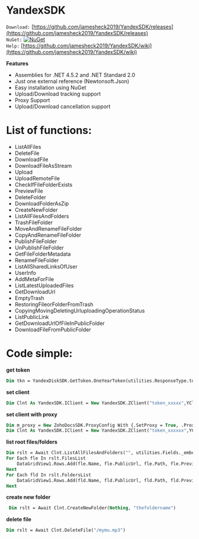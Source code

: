 # YandexSDK

`Download:`
[https://github.com/jamesheck2019/YandexSDK/releases](https://github.com/jamesheck2019/YandexSDK/releases)<br>
`NuGet:`
[![NuGet](https://img.shields.io/nuget/v/DeQmaTech.YandexDiskSDK.svg?style=flat-square&logo=nuget)](https://www.nuget.org/packages/DeQmaTech.YandexDiskSDK/)<br>
`Help:`
[https://github.com/jamesheck2019/YandexSDK/wiki](https://github.com/jamesheck2019/YandexSDK/wiki)<br>


**Features**
* Assemblies for .NET 4.5.2 and .NET Standard 2.0
* Just one external reference (Newtonsoft.Json)
* Easy installation using NuGet
* Upload/Download tracking support
* Proxy Support
* Upload/Download cancellation support

# List of functions:
* ListAllFiles
* DeleteFile
* DownloadFile
* DownloadFileAsStream
* Upload
* UploadRemoteFile
* CheckIfFileFolderExists
* PreviewFile
* DeleteFolder
* DownloadFolderAsZip
* CreateNewFolder
* ListAllFilesAndFolders
* TrashFileFolder
* MoveAndRenameFileFolder
* CopyAndRenameFileFolder
* PublishFileFolder
* UnPublishFileFolder
* GetFileFolderMetadata
* RenameFileFolder
* ListAllSharedLinksOfUser
* UserInfo
* AddMetaForFile
* ListLatestUploadedFiles
* GetDownloadUrl
* EmptyTrash
* RestoringFileorFolderFromTrash
* CopyingMovingDeletingUrluploadingOperationStatus
* ListPublicLink
* GetDownloadUrlOfFileInPublicFolder
* DownloadFileFromPublicFolder



# Code simple:
**get token**
```vb
Dim tkn = YandexDiskSDK.GetToken.OneYearToken(utilities.ResponseType.token, "ClientID_xxxxxx")
```
**set client**
```vb
Dim Clnt As YandexSDK.IClient = New YandexSDK.ZClient("token_xxxxx",YClient.DestinationType.disk)
```
**set client with proxy**
```vb
Dim m_proxy = New ZohoDocsSDK.ProxyConfig With {.SetProxy = True, .ProxyIP = "172.0.0.0", .ProxyPort = 80, .ProxyUsername = "usr", .ProxyPassword = "pas"}
Dim Clnt As YandexSDK.IClient = New YandexSDK.ZClient("token_xxxxxx",YClient.DestinationType.disk,m_proxy)
```
**list root files/folders**
```vb
Dim rslt = Await Clnt.ListAllFilesAndFolders("", utilities.Fields._embedded, 20, 0, True, Nothing, utilities.Sort.name)
For Each fle In rslt.FilesList
    DataGridView1.Rows.Add(fle.Name, fle.PublicUrl, fle.Path, fle.PreviewUrl)
Next
For Each fld In rslt.FoldersList
    DataGridView1.Rows.Add(fld.Name, fld.PublicUrl, fld.Path, fld.PreviewUrl)
Next
```
**create new folder**
```vb
 Dim rslt = Await Clnt.CreateNewFolder(Nothing, "thefoldername")
```
**delete file**
```vb
Dim rslt = Await Clnt.DeleteFile("/mymu.mp3")
```
